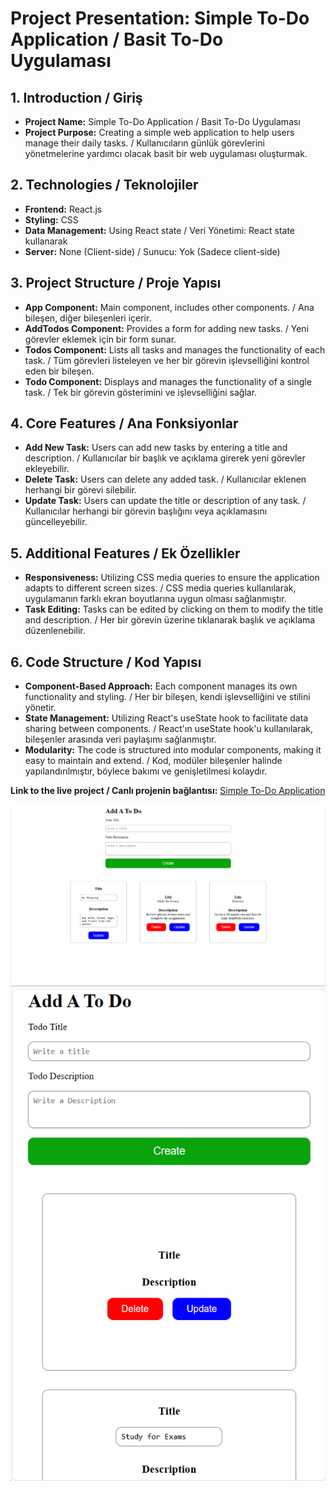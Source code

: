 # Project Presentation: Simple To-Do Application / Basit To-Do Uygulaması

## 1. Introduction / Giriş

- **Project Name:** Simple To-Do Application / Basit To-Do Uygulaması
- **Project Purpose:** Creating a simple web application to help users manage their daily tasks. / Kullanıcıların günlük görevlerini yönetmelerine yardımcı olacak basit bir web uygulaması oluşturmak.

## 2. Technologies / Teknolojiler

- **Frontend:** React.js
- **Styling:** CSS
- **Data Management:** Using React state / Veri Yönetimi: React state kullanarak
- **Server:** None (Client-side) / Sunucu: Yok (Sadece client-side)

## 3. Project Structure / Proje Yapısı

- **App Component:** Main component, includes other components. / Ana bileşen, diğer bileşenleri içerir.
- **AddTodos Component:** Provides a form for adding new tasks. / Yeni görevler eklemek için bir form sunar.
- **Todos Component:** Lists all tasks and manages the functionality of each task. / Tüm görevleri listeleyen ve her bir görevin işlevselliğini kontrol eden bir bileşen.
- **Todo Component:** Displays and manages the functionality of a single task. / Tek bir görevin gösterimini ve işlevselliğini sağlar.

## 4. Core Features / Ana Fonksiyonlar

- **Add New Task:** Users can add new tasks by entering a title and description. / Kullanıcılar bir başlık ve açıklama girerek yeni görevler ekleyebilir.
- **Delete Task:** Users can delete any added task. / Kullanıcılar eklenen herhangi bir görevi silebilir.
- **Update Task:** Users can update the title or description of any task. / Kullanıcılar herhangi bir görevin başlığını veya açıklamasını güncelleyebilir.

## 5. Additional Features / Ek Özellikler

- **Responsiveness:** Utilizing CSS media queries to ensure the application adapts to different screen sizes. / CSS media queries kullanılarak, uygulamanın farklı ekran boyutlarına uygun olması sağlanmıştır.
- **Task Editing:** Tasks can be edited by clicking on them to modify the title and description. / Her bir görevin üzerine tıklanarak başlık ve açıklama düzenlenebilir.

## 6. Code Structure / Kod Yapısı

- **Component-Based Approach:** Each component manages its own functionality and styling. / Her bir bileşen, kendi işlevselliğini ve stilini yönetir.
- **State Management:** Utilizing React's useState hook to facilitate data sharing between components. / React'ın useState hook'u kullanılarak, bileşenler arasında veri paylaşımı sağlanmıştır.
- **Modularity:** The code is structured into modular components, making it easy to maintain and extend. / Kod, modüler bileşenler halinde yapılandırılmıştır, böylece bakımı ve genişletilmesi kolaydır.

**Link to the live project / Canlı projenin bağlantısı:** [Simple To-Do Application](https://mertgezici.com/todoapp/)

![alt text](Ekran%20görüntüsü%202024-03-20%20005933.png)
![alt text](Ekran%20görüntüsü%202024-03-20%20010023.png)